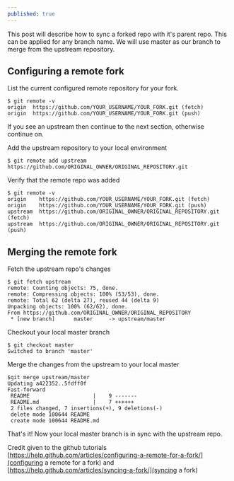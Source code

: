```yaml
---
published: true
---
```

This post will describe how to sync a forked repo with it's parent repo. This can be applied for any branch name. We will use master as our branch to merge from the upstream repository.

## Configuring a remote fork

List the current configured remote repository for your fork.

```
$ git remote -v
origin  https://github.com/YOUR_USERNAME/YOUR_FORK.git (fetch)
origin  https://github.com/YOUR_USERNAME/YOUR_FORK.git (push)
```

If you see an upstream then continue to the next section, otherwise continue on.

Add the upstream repository to your local environment

```
$ git remote add upstream https://github.com/ORIGINAL_OWNER/ORIGINAL_REPOSITORY.git
```

Verify that the remote repo was added

```
$ git remote -v
origin    https://github.com/YOUR_USERNAME/YOUR_FORK.git (fetch)
origin    https://github.com/YOUR_USERNAME/YOUR_FORK.git (push)
upstream  https://github.com/ORIGINAL_OWNER/ORIGINAL_REPOSITORY.git (fetch)
upstream  https://github.com/ORIGINAL_OWNER/ORIGINAL_REPOSITORY.git (push)
```


## Merging the remote fork

Fetch the upstream repo's changes

```
$ git fetch upstream
remote: Counting objects: 75, done.
remote: Compressing objects: 100% (53/53), done.
remote: Total 62 (delta 27), reused 44 (delta 9)
Unpacking objects: 100% (62/62), done.
From https://github.com/ORIGINAL_OWNER/ORIGINAL_REPOSITORY
 * [new branch]      master     -> upstream/master
```

Checkout your local master branch

```
$ git checkout master
Switched to branch 'master'
```

Merge the changes from the upstream to your local master

```
$git merge upstream/master
Updating a422352..5fdff0f
Fast-forward
 README                    |    9 -------
 README.md                 |    7 ++++++
 2 files changed, 7 insertions(+), 9 deletions(-)
 delete mode 100644 README
 create mode 100644 README.md
```

That's it! Now your local master branch is in sync with the upstream repo.

Credit given to the github tutorials [https://help.github.com/articles/configuring-a-remote-for-a-fork/](configuring a remote for a fork) 
and [https://help.github.com/articles/syncing-a-fork/](syncing a fork)